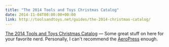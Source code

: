 ```yaml
---
title: "The 2014 Tools and Toys Christmas Catalog"
date: 2014-11-04T00:00:00+00:00
link: http://toolsandtoys.net/guides/the-2014-christmas-catalog/
---
```

[The 2014 Tools and Toys Christmas Catalog](http://toolsandtoys.net/guides/the-2014-christmas-catalog/) &mdash; 
 Some great stuff on here for your favorite nerd. Personally, I can't recommend the [AeroPress](http://toolsandtoys.net/guides/the-2014-christmas-catalog/#coffee) enough.
